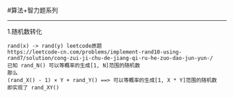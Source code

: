 #算法+智力题系列

------------------------------------
1.随机数转化
    
    rand(x) -> rand(y) leetcode原题
    https://leetcode-cn.com/problems/implement-rand10-using-rand7/solution/cong-zui-ji-chu-de-jiang-qi-ru-he-zuo-dao-jun-yun-/
    已知 rand_N() 可以等概率的生成[1, N]范围的随机数
    那么
    (rand_X() - 1) × Y + rand_Y() ==> 可以等概率的生成[1, X * Y]范围的随机数
    即实现了 rand_XY()

    